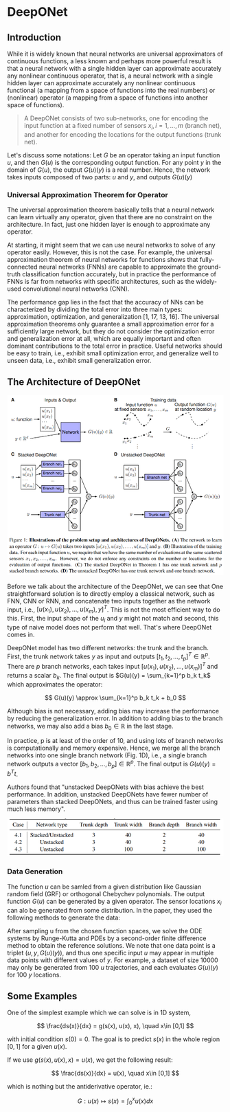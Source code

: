 # DeepONet

## Introduction

While it is widely known that neural networks are universal approximators of continuous functions, a less known and perhaps more powerful result is that a neural network with a single hidden layer can approximate accurately any nonlinear continuous operator, that is, a neural network with a single hidden layer can approximate accurately any nonlinear continuous functional (a mapping from a space of functions into the real numbers) or (nonlinear) operator (a mapping from a space of functions into another space of functions).

> A DeepONet consists of two sub-networks, one for encoding the input function at a fixed number of sensors $x_i, i = 1,\ldots ,m$ (branch net), and another for encoding the locations for the output functions (trunk net).

Let's discuss some notations: Let $G$ be an operator taking an input function $u$, and then $G(u)$ is the corresponding output function. For any point $y$ in the domain of $G(u)$, the output $G(u)(y)$ is a real number. Hence, the network takes inputs composed of two parts: $u$ and $y$, and outputs $G(u)(y)$

### Universal Approximation Theorem for Operator

The universal approximation theorem basically tells that a neural network can learn virtually any operator, given that there are no constraint on the architecture. In fact, just one hidden layer is enough to approximate any operator.

At starting, it might seem that we can use neural networks to solve of any operator easily. However, this is not the case. For example, the universal approximation theorem of neural networks for functions shows that fully-connected neural networks (FNNs) are capable to approximate the ground-truth classification function accurately, but in practice the performance of FNNs is far from networks with specific architectures, such as the widely-used convolutional neural networks (CNN).

The performance gap lies in the fact that the accuracy of NNs can be characterized by dividing the total error into three main types: approximation, optimization, and generalization [1, 17, 13, 16]. The universal approximation theorems only guarantee a small approximation error for a sufficiently large network, but they do not consider the optimization error and generalization error at all, which are equally important and often dominant contributions to the total error in practice. Useful networks should be easy to train, i.e., exhibit small optimization error, and generalize well to unseen data, i.e., exhibit small generalization error.

## The Architecture of DeepONet

![Architecure](images/0101.png)

Before we talk about the architecture of the DeepONet, we can see that
One straightforward solution is to directly employ a classical network, such as FNN, CNN or RNN, and concatenate two inputs together as the network input, i.e., $[u(x_1), u(x_2),\ldots , u(x_m), y]^T$. This is not the most efficient way to do this. First, the input shape of the $u_i$ and $y$ might not match and second, this type of naive model does not perform that well. That's where DeepONet comes in.

DeepONet model has two different networks: the trunk and the branch. First, the trunk network takes $y$ as input and outputs $[t_1, t_2, \ldots, t_p]^T \in \mathbb{R}^p$. There are $p$ branch networks, each takes input $[u(x_1), u(x_2),\ldots , u(x_m)]^T$ and returns a scalar $b_k$. The final output is $G(u)(y) = \sum_{k=1}^p b_k t_k$ which approximates the operator:

$$
G(u)(y) \approx \sum_{k=1}^p b_k t_k + b_0
$$

Although bias is not necessary, adding bias may increase the performance by reducing the generalization error. In addition to adding bias to the branch networks, we may also add a bias $b_0\in \mathbb{R}$ in the last stage.

In practice, p is at least of the order of 10, and using lots of branch networks is computationally and memory expensive. Hence, we merge all the branch networks into one single branch network (Fig. 1D), i.e., a single branch network outputs a vector $[b_1, b_2, \ldots , b_p] \in \mathbb{R}^p$. The final output is $G(u)(y) = b^T t$.

Authors found that "unstacked DeepONets with bias achieve the best performance. In addition, unstacked DeepONets have fewer number of parameters than stacked DeepONets, and thus can be trained faster using much less memory".

![Architecure-Details](images/0102.png)

### Data Generation

The function $u$ can be samled from a given distribution like Gaussian random field (GRF) or orthogonal Chebychev polynomials. The output function $G(u)$ can be generated by a given operator. The sensor locations $x_i$ can alo be generated from some distribution. In the paper, they used the following methods to generate the data:

After sampling u from the chosen function spaces, we solve the ODE systems by Runge-Kutta and PDEs by a second-order finite difference method to obtain the reference solutions. We note that one data point is a triplet $(u, y, G(u)(y))$, and thus one specific input $u$ may appear in multiple data points with different values of $y$. For example, a dataset of size 10000 may only be generated from 100 $u$ trajectories, and each evaluates $G(u)(y)$ for 100 $y$ locations.

## Some Examples

One of the simplest example which we can solve is in 1D system,

$$
\frac{ds(x)}{dx} = g(s(x), u(x), x), \quad x\in [0,1]
$$

with initial condition $s(0) = 0$. The goal is to predict $s(x)$ in the whole region $[0,1]$ for a given $u(x)$.

If we use $g(s(x), u(x), x) = u(x)$, we get the following result:

$$
\frac{ds(x)}{dx} = u(x), \quad x\in [0,1]
$$

which is nothing but the antiderivative operator, ie.:

$$
G:u(x) \mapsto s(x) = \int_0^x u(x) dx
$$
